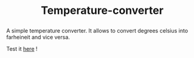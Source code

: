 
# <p align="center">Temperature-converter</p>
  
A simple temperature converter.
It allows to convert degrees celsius into farheineit and vice versa.

Test it 
[here](https://codingneverend.github.io/Temperature-converter/)
         !
